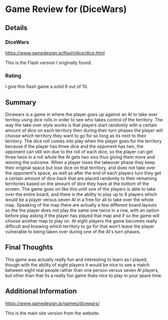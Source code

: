 # Game Review for (DiceWars)

## Details

### DiceWars
https://www.gamedesign.jp/flash/dice/dice.html

This is the Flash version I originally found.

### Rating
I give this flash game a solid 6 out of 10.

## Summary
  Dicewars is a game in where the player goes up against an AI to take over territoy using dice rolls in order to see who takes control of the territory.
  The way the take over style works is that players start randomly with a certain amount of dice on each territory then during their turn phases the player will choose which territory they want to go for so long as its next to their territory. The dice roll comes into play when the player goes for the territory because if the player has three dice and the opponent has two, the opponent can still win due to the roll of each dice, so the player can get three twos in a roll whule the AI gets two sixs thus giving them more and winning the outcome. When a player loses the takeover phase they keep their original space but lose dice on that territory, and does not take over the opponent's space, as well as after the end of each players turn they get a certain amount of dice back that are placed randomly to their remaining territories based on the amount of dice they have at the bottom of the screen.
  The game goes on like this until one of the players is able to take over the entire board, and there is the ability to play up to 8 players which would be a player versus seven AI in a free for all to take over the whole map. Speaking of the map there are actually a few different board layouts so the the player does not play the same one twice in a row, with an option before play asking if the player has played that map and if so the game will choose another map to play on. 
  At eight players the game becomes really difficult and knowing which territory to go for that won't leave the player vulnerable to being taken over during one of the AI's turn phases.

## Final Thoughts
This game was actually really fun and interesting to learn as I played, though with the ability of eight players it would be nice to see a match between eight real people rather than one person versus seven AI players, but other than that its a really fun game thats nice to play in your spare time.

## Additional Information
https://www.gamedesign.jp/games/dicewars/

This is the main site version from the website.
